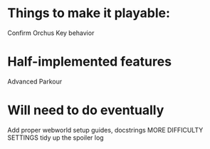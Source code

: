 # Things to make it playable:
Confirm Orchus Key behavior

# Half-implemented features
Advanced Parkour

# Will need to do eventually
Add proper webworld setup guides, docstrings
MORE DIFFICULTY SETTINGS
tidy up the spoiler log